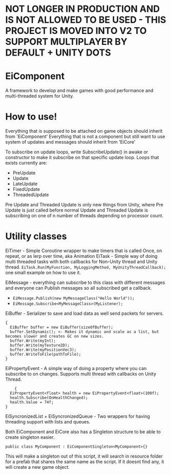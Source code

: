 # NOT LONGER IN PRODUCTION AND IS NOT ALLOWED TO BE USED - THIS PROJECT IS MOVED INTO V2 TO SUPPORT MULTIPLAYER BY DEFAULT + UNITY DOTS

# EiComponent
A framework to develop and make games with good performance and multi-threaded system for Unity.

# How to use!
Everything that is supposed to be attached on game objects should inherit from 'EiComponent'
Everything that is not a component but still want to use system of updates and messages should inherit from 'EiCore'

To subscribe on update loops, write SubscribeUpdate() in awake or constructor to make it subscribe on that specific update loop.
Loops that exists currently are:
* PreUpdate
* Update
* LateUpdate
* FixedUpdate
* ThreadedUpdate

Pre Update and Threaded Update is only new things from Unity, where Pre Update is just called before normal Update and Threaded Update is subscribing on one of n number of threads depending on processor count.


# Utility classes

EiTimer - Simple Coroutine wrapper to make timers that is called Once, on repeat, or as lerp over time, aka Animation
EiTask - Simple way of doing multi threaded tasks with both callbacks for Non-Unity thread and Unity thread. 
    ```EiTask.Run(MyFunction, MyLoggingMethod, MyUnityThreadCallback);``` one small example on how to use it.
    
EiMessage - everything can subscribe to this class with different messages and everyone can Publish messages so all subscribed get a callback. 
  * ```EiMessage.Publish(new MyMessageClass("Hello World"));``` 
  * ```EiMessage.Subscribe<MyMessageClass>(MyListener);```
  
EiBuffer - Serializer to save and load data as well send packets for servers.
```
{
  EiBuffer buffer = new EiBuffer(sizeOfBuffer);
  buffer.SetDynamic(); <- Makes it dynamic and scale as a list, but becomes slower and creates GC on new sizes.
  buffer.Write(myInt);
  buffer.Write(myTexture2D);
  buffer.Write(myPositionVec3);
  buffer.WriteToFile(pathToFile);
}
```

EiPropertyEvent<T> - A simple way of doing a property where you can subscribe to on changes. Supports multi thread with callbacks on Unity Thread. 
```
    {
  EiPropertyEvent<float> health = new EiPropertyEvent<float>(100f);
  health.Subscribe(OnHealthChanged);
  health.Value = 74f;
}
```
EiSyncronizedList + EiSyncronizedQueue - Two wrappers for having threading support with lists and queues.


Both EiComponent and EiCore also has a Singleton structure to be able to create singleton easier.
```
public class MyComponent : EiComponentSingleton<MyComponent>{}
```
  This will make a singleton out of this script, it will search in resource folder for a prefab that shares the same name as the script.
  If it doesnt find any, it will create a new game object.
